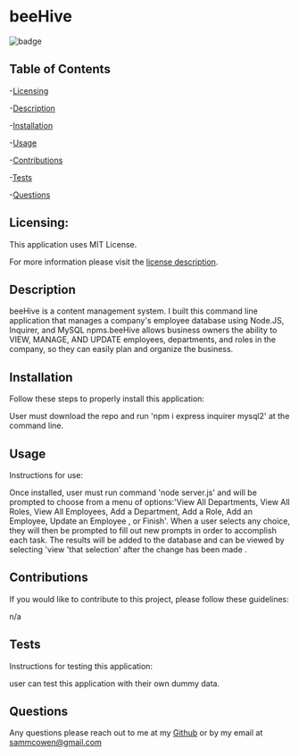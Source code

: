 # beeHive


  ![badge](https://img.shields.io/badge/license-MITLicense-brightorange)
  
  ## Table of Contents
  
-[Licensing](#Licensing)

-[Description](#description)

-[Installation](#Installation)

-[Usage](#Usage)

-[Contributions](#Contributions)

-[Tests](#Tests)

-[Questions](#Questions)

  ## Licensing:
 
  This application uses MIT License.

  For more information please visit the [license description](https://choosealicense.com/licenses/mit/).

  ## Description

  beeHive is a content management system. I built this command line application that manages a company's employee database using Node.JS, Inquirer, and MySQL npms.beeHive allows business owners the ability to VIEW, MANAGE, AND UPDATE employees, departments, and roles in the company, so they can easily plan and organize the business.

  ## Installation
  Follow these steps to properly install this application:

  User must download the repo and run 'npm i express inquirer mysql2' at the command line. 

  ## Usage 
  Instructions for use:

  Once installed, user must run command 'node server.js' and will be prompted to choose from a menu of options:'View All Departments, View All Roles, View All Employees, Add a Department, Add a Role, Add an Employee, Update an Employee , or Finish'. When a user selects any choice, they will then be prompted to fill out new prompts in order to accomplish each task. The results will be added to the database and can be viewed by selecting 'view 'that selection' after the change has been made .

  ## Contributions
  If you would like to contribute to this project, please follow these guidelines: 

  n/a

  ## Tests 
  Instructions for testing this application:

  user can test this application with their own dummy data.

  ## Questions
  Any questions please reach out to me at my [Github](https://github.com/sammcowen)
   or by my email at  sammcowen@gmail.com
